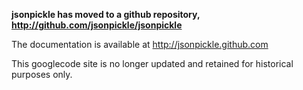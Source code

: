 **jsonpickle has moved to a github repository, http://github.com/jsonpickle/jsonpickle**

The documentation is available at http://jsonpickle.github.com

This googlecode site is no longer updated and retained for historical purposes only.